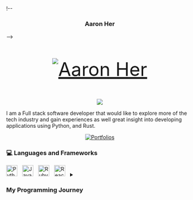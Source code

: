 !-- <p align="center">
  <h3 align="center"> Aaron Her </h3>
</p>
-->

<p align="center" style="font-size:50px;">
  <a href="https://github.com/jossy1101">
    <img src=""  alt="Aaron Her" /></a>
</p>

<p align="center">
  <!-- Typing SVG by DenverCoder1 - https://github.com/DenverCoder1/readme-typing-svg -->
  <a href="https://github.com/DenverCoder1/readme-typing-svg">
    <img src="https://readme-typing-svg.demolab.com/?lines=Back-end%20Software%20Developer;4%2B%20Programming%20Experience;Excited%20to%20Learning%20New%20Things&center=true&width=440&height=45&pause=1000" /></a>
</p>

I am a Full stack software developer that would like to explore more of the tech industry and gain experiences as well great insight into developing applications using Python, and Rust.


<p align="center">
    <a href="https://github.com/SpinnerX/Portfolios_2023">
    <img alt="Portfolios" title="Portfolios" src="https://custom-icon-badges.demolab.com/badge/-Portfolios-blue?style=for-the-badge&logoColor=white&logo=repo"/></a>
</p>

### 💻 Languages and Frameworks

<img align="left" alt="Python" width ="30px" style="padding-right:10px;" src="https://cdn.jsdelivr.net/gh/devicons/devicon/icons/python/python-original.svg"/>

<img align="left" alt="Javascript" width ="30px" style="padding-right:10px;" src="https://cdn.jsdelivr.net/gh/devicons/devicon/icons/javascript/javascript-original.svg"/>

<img align="left" alt="Ruby" width ="30px" style="padding-right:10px;" src="https://cdn.jsdelivr.net/gh/devicons/devicon/icons/ruby/ruby-original.svg"/>

<img align="left" alt="React.js" width ="30px" style="padding-right:10px;" src="https://cdn.jsdelivr.net/gh/devicons/devicon/icons/react/react-original-wordmark.svg"/>


<br/>

<details>
  <summary><h3>My Programming Journey </h3></summary>
  
  My programming journey started with an introductory class to C++ in my first year, followed by the upcoming semester was learning Java and Android development. After that, I took a course to taught Python and Git as part of the curriculum, and applied software design patterns to my Python applications. By the end of my first year, I had developed my first full application in Python and was just starting my second year to learning data structures and algorithms.  Following up the next semester I took a discrete mathematics class taught as a programming class. Where I learned implementing graph theory, set theory, etc. Which in my third I learned much more emphasis such as shell scripting, automation, build environments, etc.
  
</details>
